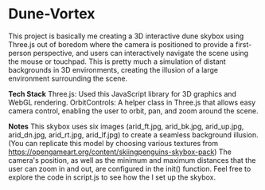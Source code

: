 # Dune-Vortex
This project is basically me creating a 3D interactive dune skybox using Three.js out of boredom where the camera is positioned to provide a first-person perspective, and users can interactively navigate the scene using the mouse or touchpad. This is pretty much a simulation of distant backgrounds in 3D environments, creating the illusion of a large environment surrounding the scene.

**Tech Stack**
Three.js: Used this JavaScript library for 3D graphics and WebGL rendering.
OrbitControls: A helper class in Three.js that allows easy camera control, enabling the user to orbit, pan, and zoom around the scene.

**Notes**
This skybox uses six images (arid_ft.jpg, arid_bk.jpg, arid_up.jpg, arid_dn.jpg, arid_rt.jpg, arid_lf.jpg) to create a seamless background illusion.(You can replicate this model by choosing various textures from https://opengameart.org/content/skiingpenguins-skybox-pack)
The camera's position, as well as the minimum and maximum distances that the user can zoom in and out, are configured in the init() function.
Feel free to explore the code in script.js to see how the I set up the skybox.

